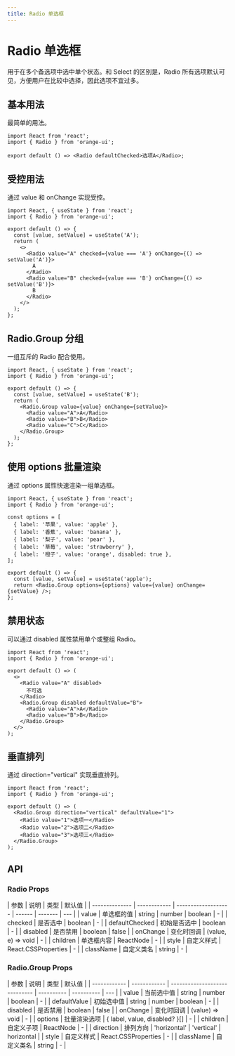 ```yaml
---
title: Radio 单选框
---
```


# Radio 单选框

用于在多个备选项中选中单个状态。和 Select 的区别是，Radio 所有选项默认可见，方便用户在比较中选择，因此选项不宜过多。

## 基本用法

最简单的用法。

```tsx
import React from 'react';
import { Radio } from 'orange-ui';

export default () => <Radio defaultChecked>选项A</Radio>;
```

## 受控用法

通过 value 和 onChange 实现受控。

```tsx
import React, { useState } from 'react';
import { Radio } from 'orange-ui';

export default () => {
  const [value, setValue] = useState('A');
  return (
    <>
      <Radio value="A" checked={value === 'A'} onChange={() => setValue('A')}>
        A
      </Radio>
      <Radio value="B" checked={value === 'B'} onChange={() => setValue('B')}>
        B
      </Radio>
    </>
  );
};
```

## Radio.Group 分组

一组互斥的 Radio 配合使用。

```tsx
import React, { useState } from 'react';
import { Radio } from 'orange-ui';

export default () => {
  const [value, setValue] = useState('B');
  return (
    <Radio.Group value={value} onChange={setValue}>
      <Radio value="A">A</Radio>
      <Radio value="B">B</Radio>
      <Radio value="C">C</Radio>
    </Radio.Group>
  );
};
```

## 使用 options 批量渲染

通过 options 属性快速渲染一组单选框。

```tsx
import React, { useState } from 'react';
import { Radio } from 'orange-ui';

const options = [
  { label: '苹果', value: 'apple' },
  { label: '香蕉', value: 'banana' },
  { label: '梨子', value: 'pear' },
  { label: '草莓', value: 'strawberry' },
  { label: '橙子', value: 'orange', disabled: true },
];

export default () => {
  const [value, setValue] = useState('apple');
  return <Radio.Group options={options} value={value} onChange={setValue} />;
};
```

## 禁用状态

可以通过 disabled 属性禁用单个或整组 Radio。

```tsx
import React from 'react';
import { Radio } from 'orange-ui';

export default () => (
  <>
    <Radio value="A" disabled>
      不可选
    </Radio>
    <Radio.Group disabled defaultValue="B">
      <Radio value="A">A</Radio>
      <Radio value="B">B</Radio>
    </Radio.Group>
  </>
);
```

## 垂直排列

通过 direction="vertical" 实现垂直排列。

```tsx
import React from 'react';
import { Radio } from 'orange-ui';

export default () => (
  <Radio.Group direction="vertical" defaultValue="1">
    <Radio value="1">选项一</Radio>
    <Radio value="2">选项二</Radio>
    <Radio value="3">选项三</Radio>
  </Radio.Group>
);
```

## API

### Radio Props

| 参数           | 说明         | 类型                | 默认值 |
| -------------- | ------------ | ------------------- | ------ | ------- | --- |
| value          | 单选框的值   | string              | number | boolean | -   |
| checked        | 是否选中     | boolean             | -      |
| defaultChecked | 初始是否选中 | boolean             | -      |
| disabled       | 是否禁用     | boolean             | false  |
| onChange       | 变化时回调   | (value, e) => void  | -      |
| children       | 单选框内容   | ReactNode           | -      |
| style          | 自定义样式   | React.CSSProperties | -      |
| className      | 自定义类名   | string              | -      |

### Radio.Group Props

| 参数         | 说明         | 类型                          | 默认值     |
| ------------ | ------------ | ----------------------------- | ---------- | ---------- | --- |
| value        | 当前选中值   | string                        | number     | boolean    | -   |
| defaultValue | 初始选中值   | string                        | number     | boolean    | -   |
| disabled     | 是否禁用     | boolean                       | false      |
| onChange     | 变化时回调   | (value) => void               | -          |
| options      | 批量渲染选项 | { label, value, disabled? }[] | -          |
| children     | 自定义子项   | ReactNode                     | -          |
| direction    | 排列方向     | 'horizontal'                  | 'vertical' | horizontal |
| style        | 自定义样式   | React.CSSProperties           | -          |
| className    | 自定义类名   | string                        | -          |
